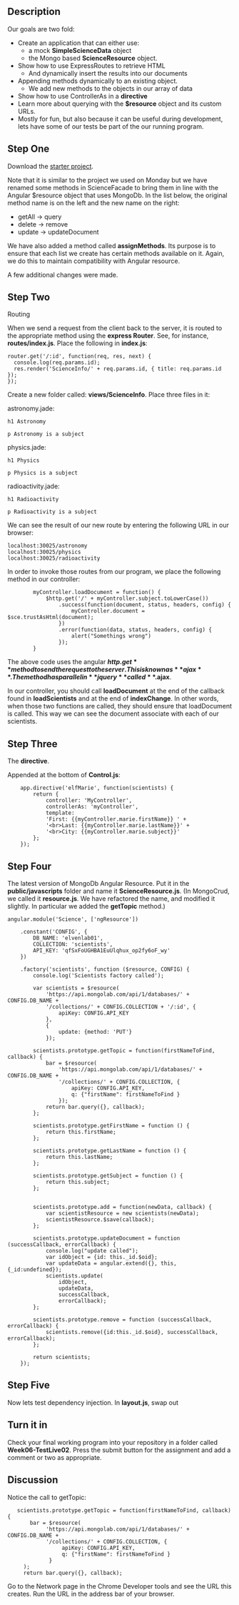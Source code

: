 ## Description

Our goals are two fold:

- Create an application that can either use:
    -  a mock **SimpleScienceData** object 
    -  the Mongo based  **ScienceResource** object.
- Show how to use ExpressRoutes to retrieve HTML
    - And dynamically insert the results into our documents
- Appending methods dynamically to an existing object.
    - We add new methods to the objects in our array of data
- Show how to use ControllerAs in a **directive**
- Learn more about querying with the **$resource** object and its custom URLs.
- Mostly for fun, but also because it can be useful during development, lets have some of our tests be part of the our running program.


## Step One

Download the [starter project](https://drive.google.com/file/d/0B25UTAlOfPRGSTNRRk5qVkF1eTg/view?usp=sharing).

Note that it is similar to the project we used on Monday but we have renamed some methods in ScienceFacade to bring them in line with the Angular $resource object that uses MongoDb. In the list below, the original method name is on the left and the new name on the right: 

- getAll -> query
- delete -> remove
- update -> updateDocument

We have also added a method called **assignMethods**. Its purpose is to ensure that each list we create has certain methods available on it. Again, we do this to maintain compatibility with Angular resource. 

A few additional changes were made.

## Step Two 

Routing

When we send a request from the client back to the server, it is routed to the appropriate method using the **express Router**. See, for instance, **routes/index.js**. Place the following in **index.js**:

```
router.get('/:id', function(req, res, next) {
  console.log(req.params.id);
  res.render('ScienceInfo/' + req.params.id, { title: req.params.id });
});

``` 

Create a new folder called: **views/ScienceInfo**. Place three files in it:

astronomy.jade:

```
h1 Astronomy

p Astronomy is a subject
```

physics.jade:

```
h1 Physics

p Physics is a subject
```

radioactivity.jade:

```
h1 Radioactivity

p Radioactivity is a subject
```

We can see the result of our new route by entering the following URL in our browser:

    localhost:30025/astronomy
    localhost:30025/physics
    localhost:30025/radioactivity 

In order to invoke those routes from our program, we place the following method in our controller:

```
        myController.loadDocument = function() {
            $http.get('/' + myController.subject.toLowerCase())
                .success(function(document, status, headers, config) {
                    myController.document = $sce.trustAsHtml(document);
                })
                .error(function(data, status, headers, config) {
                    alert("Somethings wrong")
                });
        }
```

The above code uses the angular **$http.get** method to send the request to the server. This is known as **ajax**. The method has parallel in **jquery** called **$.ajax**.

In our controller, you should call **loadDocument** at the end of the callback found in **loadScientists** and at the end of **indexChange**. In other words, when those two functions are called, they should ensure that loadDocument is called. This way we can see the document associate with each of our scientists.

## Step Three

The **directive**.

Appended at the bottom of **Control.js**: 

```
    app.directive('elfMarie', function(scientists) {
        return {
            controller: 'MyController',
            controllerAs: 'myController',
            template:
            'First: {{myController.marie.firstName}} ' +
            '<br>Last: {{myController.marie.lastName}}' +
            '<br>City: {{myController.marie.subject}}'
        };
    });
 ```

## Step Four

The latest version of MongoDb Angular Resource. Put it in the **public/javascripts** folder and name it **ScienceResource.js**. (In MongoCrud, we called it **resource.js**. We have refactored the name, and modified it slightly. In particular we added the **getTopic** method.)

```
angular.module('Science', ['ngResource'])

    .constant('CONFIG', {
        DB_NAME: 'elvenlab01',
        COLLECTION: 'scientists',
        API_KEY: 'qfSxFoUGHBA1EuUlqhux_op2fy6oF_wy'
    })

    .factory('scientists', function ($resource, CONFIG) {
        console.log('Scientists factory called');

        var scientists = $resource(
            'https://api.mongolab.com/api/1/databases/' + CONFIG.DB_NAME +
            '/collections/' + CONFIG.COLLECTION + '/:id', {
                apiKey: CONFIG.API_KEY
            },
            {
                update: {method: 'PUT'}
            });

        scientists.prototype.getTopic = function(firstNameToFind, callback) {
            bar = $resource(
                'https://api.mongolab.com/api/1/databases/' + CONFIG.DB_NAME +
                '/collections/' + CONFIG.COLLECTION, {
                    apiKey: CONFIG.API_KEY,
                    q: {"firstName": firstNameToFind }
                });
            return bar.query({}, callback);
        };

        scientists.prototype.getFirstName = function () {
            return this.firstName;
        };

        scientists.prototype.getLastName = function () {
            return this.lastName;
        };

        scientists.prototype.getSubject = function () {
            return this.subject;
        };


        scientists.prototype.add = function(newData, callback) {
            var scientistResource = new scientists(newData);
            scientistResource.$save(callback);
        };

        scientists.prototype.updateDocument = function (successCallback, errorCallback) {
            console.log("update called");
            var idObject = {id: this._id.$oid};
            var updateData = angular.extend({}, this, {_id:undefined});
            scientists.update(
                idObject,
                updateData,
                successCallback,
                errorCallback);
        };

        scientists.prototype.remove = function (successCallback, errorCallback) {
            scientists.remove({id:this._id.$oid}, successCallback, errorCallback);
        };

        return scientists;
    });
```

## Step Five

Now lets test dependency injection. In **layout.js**, swap out

## Turn it in

Check your final working program into your repository in a folder called **Week06-TestLive02**. Press the submit button for the assignment and add a comment or two as appropriate.


## Discussion

Notice the call to getTopic:

```
   scientists.prototype.getTopic = function(firstNameToFind, callback) {
       bar = $resource(
            'https://api.mongolab.com/api/1/databases/' + CONFIG.DB_NAME +
            '/collections/' + CONFIG.COLLECTION, {
                 apiKey: CONFIG.API_KEY,
                 q: {"firstName": firstNameToFind }
             }
     );
     return bar.query({}, callback);
```

Go to the Network page in the Chrome Developer tools and see the URL this creates. Run the URL in the address bar of your browser.  